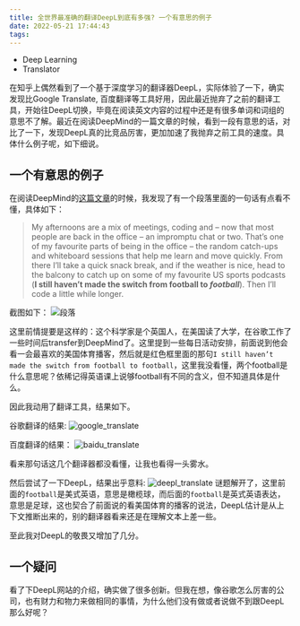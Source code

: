 ```yaml
---
title: 全世界最准确的翻译DeepL到底有多强? 一个有意思的例子
date: 2022-05-21 17:44:43
tags:
---
```

- Deep Learning
- Translator

在知乎上偶然看到了一个基于深度学习的翻译器DeepL，实际体验了一下，确实发现比Google Translate, 百度翻译等工具好用，因此最近抛弃了之前的翻译工具，开始往DeepL切换，毕竟在阅读英文内容的过程中还是有很多单词和词组的意思不了解。最近在阅读DeepMind的一篇文章的时候，看到一段有意思的话，对比了一下，发现DeepL真的比竞品厉害，更加加速了我抛弃之前工具的速度。具体什么例子呢，如下细说。
<!--more-->

## 一个有意思的例子
在阅读DeepMind的[这篇文章](https://www.deepmind.com/blog/from-lego-competitions-to-deepminds-robotics-lab)的时候，我发现了有一个段落里面的一句话有点看不懂，具体如下：
> My afternoons are a mix of meetings, coding and – now that most people are back in the office – an impromptu chat or two. That’s one of my favourite parts of being in the office – the random catch-ups and whiteboard sessions that help me learn and move quickly. From there I’ll take a quick snack break, and if the weather is nice, head to the balcony to catch up on some of my favourite US sports podcasts (**I still haven’t made the switch from football to *football***). Then I’ll code a little while longer.

截图如下：
![段落](/imgs/quote.png)

这里前情提要是这样的：这个科学家是个英国人，在美国读了大学，在谷歌工作了一些时间后transfer到DeepMind了。这里提到一些每日活动安排，前面说到他会看一会最喜欢的美国体育播客，然后就是红色框里面的那句`I still haven’t made the switch from football to football`，这里我没看懂，两个football是什么意思呢？依稀记得英语课上说够football有不同的含义，但不知道具体是什么。

因此我动用了翻译工具，结果如下。

谷歌翻译的结果:
![google_translate](/imgs/google_translate.jpg)

百度翻译的结果：
![baidu_translate](/imgs/baidu_translate.jpg)


看来那句话这几个翻译器都没看懂，让我也看得一头雾水。

然后尝试了一下DeepL，结果出乎意料:
![deepl_translate](/imgs/deepl_translate.jpg)
谜题解开了，这里前面的`football`是美式英语，意思是橄榄球，而后面的`football`是英式英语表达，意思是足球，这也契合了前面说的看美国体育的播客的说法，DeepL估计是从上下文推断出来的，别的翻译器看来还是在理解文本上差一些。

至此我对DeepL的敬畏又增加了几分。

## 一个疑问
看了下DeepL网站的介绍，确实做了很多创新。但我在想，像谷歌怎么厉害的公司，也有财力和物力来做相同的事情，为什么他们没有做或者说做不到跟DeepL那么好呢？
